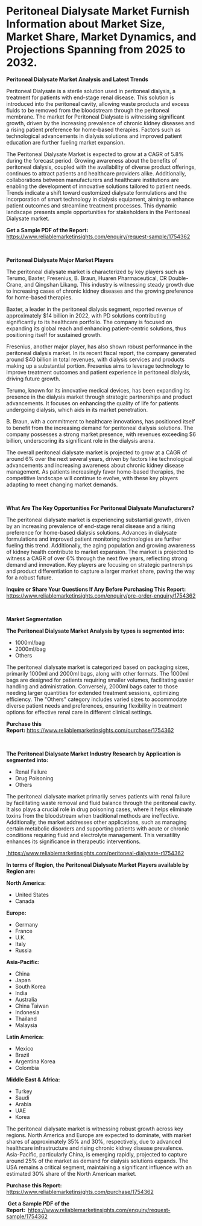 <p><h1>Peritoneal Dialysate Market Furnish Information about Market Size, Market Share, Market Dynamics, and Projections Spanning from 2025 to 2032.</h1></p><p><strong>Peritoneal Dialysate Market Analysis and Latest Trends</strong></p>
<p><p>Peritoneal Dialysate is a sterile solution used in peritoneal dialysis, a treatment for patients with end-stage renal disease. This solution is introduced into the peritoneal cavity, allowing waste products and excess fluids to be removed from the bloodstream through the peritoneal membrane. The market for Peritoneal Dialysate is witnessing significant growth, driven by the increasing prevalence of chronic kidney diseases and a rising patient preference for home-based therapies. Factors such as technological advancements in dialysis solutions and improved patient education are further fueling market expansion.</p><p>The Peritoneal Dialysate Market is expected to grow at a CAGR of 5.8% during the forecast period. Growing awareness about the benefits of peritoneal dialysis, coupled with the availability of diverse product offerings, continues to attract patients and healthcare providers alike. Additionally, collaborations between manufacturers and healthcare institutions are enabling the development of innovative solutions tailored to patient needs. Trends indicate a shift toward customized dialysate formulations and the incorporation of smart technology in dialysis equipment, aiming to enhance patient outcomes and streamline treatment processes. This dynamic landscape presents ample opportunities for stakeholders in the Peritoneal Dialysate market.</p></p>
<p><strong>Get a Sample PDF of the Report:&nbsp;</strong> <a href="https://www.reliablemarketinsights.com/enquiry/request-sample/1754362?utm_campaign=3369&utm_medium=2&utm_source=Github&utm_content=ia&utm_term=13042025&utm_id=peritoneal-dialysate">https://www.reliablemarketinsights.com/enquiry/request-sample/1754362</a></p>
<p>&nbsp;</p>
<p><strong>Peritoneal Dialysate Major Market Players</strong></p>
<p><p>The peritoneal dialysate market is characterized by key players such as Terumo, Baxter, Fresenius, B. Braun, Huaren Pharmaceutical, CR Double-Crane, and Qingshan Likang. This industry is witnessing steady growth due to increasing cases of chronic kidney diseases and the growing preference for home-based therapies.</p><p>Baxter, a leader in the peritoneal dialysis segment, reported revenue of approximately $14 billion in 2022, with PD solutions contributing significantly to its healthcare portfolio. The company is focused on expanding its global reach and enhancing patient-centric solutions, thus positioning itself for sustained growth.</p><p>Fresenius, another major player, has also shown robust performance in the peritoneal dialysis market. In its recent fiscal report, the company generated around $40 billion in total revenues, with dialysis services and products making up a substantial portion. Fresenius aims to leverage technology to improve treatment outcomes and patient experience in peritoneal dialysis, driving future growth.</p><p>Terumo, known for its innovative medical devices, has been expanding its presence in the dialysis market through strategic partnerships and product advancements. It focuses on enhancing the quality of life for patients undergoing dialysis, which aids in its market penetration.</p><p>B. Braun, with a commitment to healthcare innovations, has positioned itself to benefit from the increasing demand for peritoneal dialysis solutions. The company possesses a strong market presence, with revenues exceeding $6 billion, underscoring its significant role in the dialysis arena.</p><p>The overall peritoneal dialysate market is projected to grow at a CAGR of around 6% over the next several years, driven by factors like technological advancements and increasing awareness about chronic kidney disease management. As patients increasingly favor home-based therapies, the competitive landscape will continue to evolve, with these key players adapting to meet changing market demands.</p></p>
<p>&nbsp;</p>
<p><strong>What Are The Key Opportunities For Peritoneal Dialysate Manufacturers?</strong></p>
<p><p>The peritoneal dialysate market is experiencing substantial growth, driven by an increasing prevalence of end-stage renal disease and a rising preference for home-based dialysis solutions. Advances in dialysate formulations and improved patient monitoring technologies are further fueling this trend. Additionally, the aging population and growing awareness of kidney health contribute to market expansion. The market is projected to witness a CAGR of over 6% through the next five years, reflecting strong demand and innovation. Key players are focusing on strategic partnerships and product differentiation to capture a larger market share, paving the way for a robust future.</p></p>
<p><strong>Inquire or Share Your Questions If Any Before Purchasing This Report:</strong> <a href="https://www.reliablemarketinsights.com/enquiry/pre-order-enquiry/1754362?utm_campaign=3369&utm_medium=2&utm_source=Github&utm_content=ia&utm_term=13042025&utm_id=peritoneal-dialysate">https://www.reliablemarketinsights.com/enquiry/pre-order-enquiry/1754362</a></p>
<p>&nbsp;</p>
<p><strong>Market Segmentation</strong></p>
<p><strong>The Peritoneal Dialysate Market Analysis by types is segmented into:</strong></p>
<p><ul><li>1000ml/bag</li><li>2000ml/bag</li><li>Others</li></ul></p>
<p><p>The peritoneal dialysate market is categorized based on packaging sizes, primarily 1000ml and 2000ml bags, along with other formats. The 1000ml bags are designed for patients requiring smaller volumes, facilitating easier handling and administration. Conversely, 2000ml bags cater to those needing larger quantities for extended treatment sessions, optimizing efficiency. The "Others" category includes varied sizes to accommodate diverse patient needs and preferences, ensuring flexibility in treatment options for effective renal care in different clinical settings.</p></p>
<p><strong>Purchase this Report:&nbsp;</strong><a href="https://www.reliablemarketinsights.com/purchase/1754362?utm_campaign=3369&utm_medium=2&utm_source=Github&utm_content=ia&utm_term=13042025&utm_id=peritoneal-dialysate">https://www.reliablemarketinsights.com/purchase/1754362</a></p>
<p>&nbsp;</p>
<p><strong>The Peritoneal Dialysate Market Industry Research by Application is segmented into:</strong></p>
<p><ul><li>Renal Failure</li><li>Drug Poisoning</li><li>Others</li></ul></p>
<p><p>The peritoneal dialysate market primarily serves patients with renal failure by facilitating waste removal and fluid balance through the peritoneal cavity. It also plays a crucial role in drug poisoning cases, where it helps eliminate toxins from the bloodstream when traditional methods are ineffective. Additionally, the market addresses other applications, such as managing certain metabolic disorders and supporting patients with acute or chronic conditions requiring fluid and electrolyte management. This versatility enhances its significance in therapeutic interventions.</p></p>
<p><a href="https://www.reliablemarketinsights.com/peritoneal-dialysate-r1754362?utm_campaign=3369&utm_medium=2&utm_source=Github&utm_content=ia&utm_term=13042025&utm_id=peritoneal-dialysate">&nbsp;https://www.reliablemarketinsights.com/peritoneal-dialysate-r1754362</a></p>
<p><strong>In terms of Region, the Peritoneal Dialysate Market Players available by Region are:</strong></p>
<p>
    <p> <strong> North America: </strong>
        <ul>
            <li>United States</li>
            <li>Canada</li>
        </ul>
        </p> 
    <p> <strong> Europe: </strong>
        <ul>
            <li>Germany</li>
            <li>France</li>
            <li>U.K.</li>
            <li>Italy</li>
            <li>Russia</li>
        </ul>
        </p> 
    <p> <strong> Asia-Pacific: </strong>
        <ul>
            <li>China</li>
            <li>Japan</li>
            <li>South Korea</li>
            <li>India</li>
            <li>Australia</li>
            <li>China Taiwan</li>
            <li>Indonesia</li>
            <li>Thailand</li>
            <li>Malaysia</li>
        </ul>
        </p> 
    <p> <strong> Latin America: </strong>
        <ul>
            <li>Mexico</li>
            <li>Brazil</li>
            <li>Argentina Korea</li>
            <li>Colombia</li>
        </ul>
        </p> 
    <p> <strong> Middle East & Africa: </strong>
        <ul>
            <li>Turkey</li>
            <li>Saudi</li>
            <li>Arabia</li>
            <li>UAE</li>
            <li>Korea</li>
        </ul>
    </p>
    </p>
<p><p>The peritoneal dialysate market is witnessing robust growth across key regions. North America and Europe are expected to dominate, with market shares of approximately 35% and 30%, respectively, due to advanced healthcare infrastructure and rising chronic kidney disease prevalence. Asia-Pacific, particularly China, is emerging rapidly, projected to capture around 25% of the market as demand for dialysis solutions expands. The USA remains a critical segment, maintaining a significant influence with an estimated 30% share of the North American market.</p></p>
<p><strong>Purchase this Report: </strong><a href="https://www.reliablemarketinsights.com/purchase/1754362?utm_campaign=3369&utm_medium=2&utm_source=Github&utm_content=ia&utm_term=13042025&utm_id=peritoneal-dialysate">https://www.reliablemarketinsights.com/purchase/1754362</a></p>
<p>&nbsp;<strong>Get a Sample PDF of the Report:&nbsp;&nbsp;</strong><a href="https://www.reliablemarketinsights.com/enquiry/request-sample/1754362?utm_campaign=3369&utm_medium=2&utm_source=Github&utm_content=ia&utm_term=13042025&utm_id=peritoneal-dialysate">https://www.reliablemarketinsights.com/enquiry/request-sample/1754362</a></p>
<p><strong></strong></p>
<p><p></p><p></p><p></p></p>
